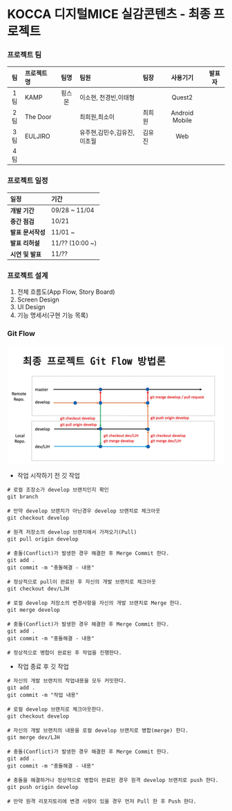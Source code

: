 # KOCCA 디지털MICE 실감콘텐츠 - 최종 프로젝트

### 프로젝트 팀
|  팀   | 프로젝트 명                       |   팀명   |  팀원  |              팀장              | 사용기기 | 발표자 |
| :---: | :---------------------------- | :------: | :---- | :---- | :------: | :----: |
|  1팀  |KAMP|핑스몬|이소현, 천경빈,이태형||Quest2||
|  2팀  |The Door||최희원,최소이|최희원|Android Mobile||
|  3팀  |EULJIRO||유주현,김민수,김유진,이초월|김유진|Web||
|  4팀  |||||||


### 프로젝트 일정

| 일정             | 기간          |
| :--------------- | :------------ |
| **개발 기간**    | 09/28 ~ 11/04 |
| **중간 점검**    | 10/21      |
| **발표 문서작성** | 11/01 ~    |
| **발표 리허설**   | 11/?? (10:00 ~) |
| **시연 및 발표** | 11/??  |


### 프로젝트 설계

1. 전체 흐름도(App Flow, Story Board)
2. Screen Design
3. UI Design
4. 기능 명세서(구현 기능 목록)

### Git Flow

![](git_flow.jpg)

- 작업 시작하기 전 깃 작업

```shell
# 로컬 조장소가 develop 브랜치인지 확인
git branch

# 만약 develop 브랜치가 아닌경우 develop 브랜치로 체크아웃
git checkout develop

# 원격 저장소의 develop 브랜치에서 가져오기(Pull)
git pull origin develop

# 충돌(Conflict)가 발생한 경우 해결한 후 Merge Commit 한다.
git add .
git commit -m "충돌해결 - 내용"

# 정상적으로 pull이 완료된 후 자신의 개발 브랜치로 체크아웃
git checkout dev/LJH

# 로컬 develop 저장소의 변경사항을 자신의 개발 브랜치로 Merge 한다.
git merge develop

# 충돌(Conflict)가 발생한 경우 해결한 후 Merge Commit 한다.
git add .
git commit -m "충돌해결 - 내용"

# 정상적으로 병합이 완료된 후 작업을 진행한다.

```

- 작업 종료 후 깃 작업

```shell
# 자신의 개발 브랜치의 작업내용을 모두 커밋한다.
git add .
git commit -m "작업 내용"

# 로컬 develop 브랜치로 체크아웃한다.
git checkout develop

# 자신의 개발 브랜치의 내용을 로컬 develop 브랜치로 병합(merge) 한다.
git merge dev/LJH

# 충돌(Conflict)가 발생한 경우 해결한 후 Merge Commit 한다.
git add .
git commit -m "충돌해결 - 내용"

# 충돌을 해결하거나 정상적으로 병합이 완료된 경우 원격 develop 브랜치로 push 한다.
git push origin develop

# 만약 원격 리포지토리에 변경 사항이 있을 경우 먼저 Pull 한 후 Push 한다.
```

